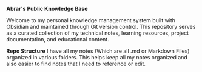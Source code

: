 **Abrar's Public Knowledge Base**

Welcome to my personal knowledge management system built with Obsidian and maintained through Git version control. This repository serves as a curated collection of my technical notes, learning resources, project documentation, and educational content.

**Repo Structure**
I have all my notes (Which are all .md or Markdown Files) organized in various folders. This helps keep all my notes organized and also easier to find notes that I need to reference or edit. 
